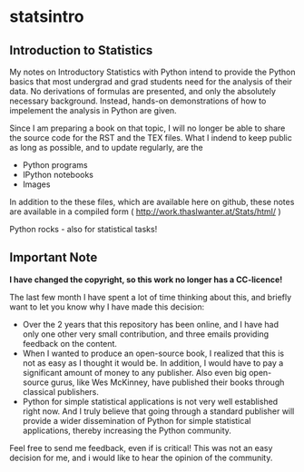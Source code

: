 statsintro
==========

Introduction to Statistics
--------------------------

My notes on Introductory Statistics with Python intend to provide the Python
basics that most undergrad and grad students need for the analysis of their
data. No derivations of formulas are presented, and only the absolutely
necessary background. Instead, hands-on demonstrations of how to impelement
the analysis in Python are given.

Since I am preparing a book on that topic, I will no longer be able to share
the source code for the RST and the TEX files. What I indend to keep public
as long as possible, and to update regularly, are the
- Python programs
- IPython notebooks
- Images

In addition to the these files, which are available here on github,
these notes are available in a compiled form ( http://work.thaslwanter.at/Stats/html/ )

Python rocks - also for statistical tasks!

Important Note
--------------
**I have changed the copyright, so this work no longer has a CC-licence!**

The last few month I have spent a lot of time thinking about this, and
briefly want to let you know why I have made this decision:

- Over the 2 years that this repository has been online, and I have had only
  one other very small contribution, and three emails providing feedback
  on the content. 
- When I wanted to produce an open-source book, I realized that this is not
  as easy as I thought it would be. In addition, I would
  have to pay a significant amount of money to any publisher. Also even big
  open-source gurus, like Wes McKinney, have published their books through
  classical publishers.
- Python for simple statistical applications is not very well established
  right now. And I truly believe that going through a standard publisher
  will provide a wider dissemination of Python for simple statistical
  applications, thereby increasing the Python community.

Feel free to send me feedback, even if is critical! This was not an easy
decision for me, and i would like to hear the opinion of the community.
